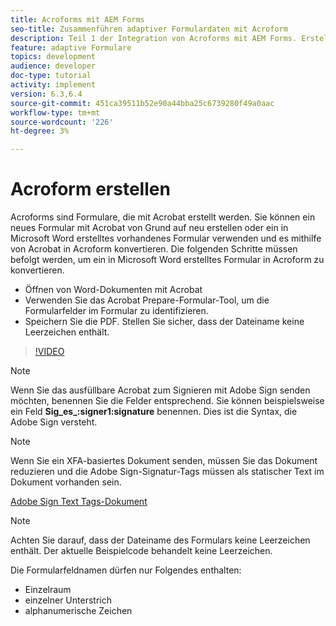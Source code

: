 ```yaml
---
title: Acroforms mit AEM Forms
seo-title: Zusammenführen adaptiver Formulardaten mit Acroform
description: Teil 1 der Integration von Acroforms mit AEM Forms. Erstellen eines adaptiven Formulars mit Acroform und Zusammenführen der Daten zum Abrufen einer PDF-Datei.
feature: adaptive Formulare
topics: development
audience: developer
doc-type: tutorial
activity: implement
version: 6.3,6.4
source-git-commit: 451ca39511b52e90a44bba25c6739280f49a0aac
workflow-type: tm+mt
source-wordcount: '226'
ht-degree: 3%

---
```



# Acroform erstellen

Acroforms sind Formulare, die mit Acrobat erstellt werden. Sie können ein neues Formular mit Acrobat von Grund auf neu erstellen oder ein in Microsoft Word erstelltes vorhandenes Formular verwenden und es mithilfe von Acrobat in Acroform konvertieren. Die folgenden Schritte müssen befolgt werden, um ein in Microsoft Word erstelltes Formular in Acroform zu konvertieren.

* Öffnen von Word-Dokumenten mit Acrobat
* Verwenden Sie das Acrobat Prepare-Formular-Tool, um die Formularfelder im Formular zu identifizieren.
* Speichern Sie die PDF. Stellen Sie sicher, dass der Dateiname keine Leerzeichen enthält.


>[!VIDEO](https://video.tv.adobe.com/v/22575?quality=9&learn=on)

>[!NOTE]
>
>Wenn Sie das ausfüllbare Acrobat zum Signieren mit Adobe Sign senden möchten, benennen Sie die Felder entsprechend. Sie können beispielsweise ein Feld **Sig_es_:signer1:signature** benennen. Dies ist die Syntax, die Adobe Sign versteht.

>[!NOTE]
>
>Wenn Sie ein XFA-basiertes Dokument senden, müssen Sie das Dokument reduzieren und die Adobe Sign-Signatur-Tags müssen als statischer Text im Dokument vorhanden sein.

[Adobe Sign Text Tags-Dokument](https://helpx.adobe.com/sign/using/text-tag.html_de)

>[!NOTE]
>
>Achten Sie darauf, dass der Dateiname des Formulars keine Leerzeichen enthält. Der aktuelle Beispielcode behandelt keine Leerzeichen.
>
>Die Formularfeldnamen dürfen nur Folgendes enthalten:
>
>* Einzelraum
>* einzelner Unterstrich
>* alphanumerische Zeichen


